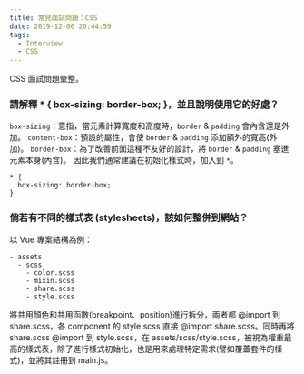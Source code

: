 ```yaml
---
title: 常見面試問題：CSS
date: 2019-12-06 20:44:59
tags:
  - Interview
  - CSS
---
```

CSS 面試問題彙整。
<!--more-->
### 請解釋 * { box-sizing: border-box; }，並且說明使用它的好處？
`box-sizing`：意指，當元素計算寬度和高度時，`border` & `padding` 會內含還是外加。
`content-box`：預設的屬性，會使 `border` & `padding` 添加額外的寬高(外加)。
`border-box`：為了改善前面這種不友好的設計，將 `border` & `padding` 塞進元素本身(內含)。
因此我們通常建議在初始化樣式時，加入到 `*`。
```
* {
  box-sizing: border-box;
}
```

### 倘若有不同的樣式表 (stylesheets)，該如何整併到網站？ 
以 Vue 專案結構為例：
```
- assets
  - scss
    - color.scss
    - mixin.scss
    - share.scss
    - style.scss
```
將共用顏色和共用函數(breakpoint、position)進行拆分，兩者都 @import 到 share.scss，各 component 的 style.scss 直接 @import share.scss。同時再將 share.scss @import 到 style.scss，在 assets/scss/style.scss，被視為權重最高的樣式表，除了進行樣式初始化，也是用來處理特定需求(譬如覆蓋套件的樣式)，並將其註冊到 main.js。